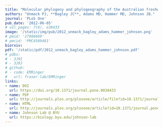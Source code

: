 ```yaml
---
title: "Molecular phylogeny and phylogeography of the Australian freshwater fish genus _Galaxiella_ (Teleostei: Galaxiidae), with an emphasis on dwarf galaxias (_G. pusilla_)."
authors: "Unmack PJ, **Bagley JC**, Adams MD, Hammer MD, Johnson JB."
journal: 'PLoS One'
pub_date: '2012-06-05'
# vol_pages: 7(6), e38433
image: '/static/img/pub/2012_unmack_bagley_adams_hammer_johnson.png'
# pmid: '27988669'
# pmcid: 'PMC4589481'
biorxiv: 
pdf: '/static/pdf/2012_unmack_bagley_adams_hammer_johnson.pdf'
# pdbs:
# - 3J9I
# - 3J9J
# github:
# - code: EMRinger
#   url: fraser-lab/EMRinger
links:
- name: DOI
  url: https://doi.org/10.1371/journal.pone.0038433
- name: PDF
  url: http://journals.plos.org/plosone/article/file?id=10.1371/journal.pone.0038433&amp;type=printable
- name: HTML
  url: http://journals.plos.org/plosone/article?id=10.1371/journal.pone.0038433
- name: Johnson Lab @ BYU
  url: https://biology.byu.edu/johnson-lab
---
```

